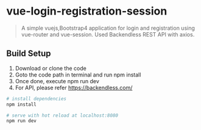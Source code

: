 # vue-login-registration-session

> A simple vuejs,Bootstrap4 application for login and registration using vue-router and vue-session. Used Backendless REST API with axios.

## Build Setup

1. Download or clone the code
2. Goto the code path in terminal and run npm install
3. Once done, execute npm run dev
4. For API, please refer https://backendless.com/

``` bash
# install dependencies
npm install

# serve with hot reload at localhost:8080
npm run dev

```
